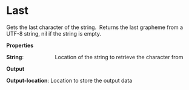 # Last

Gets the last character of the string.  Returns the last grapheme from a UTF-8 string, nil if the string is empty.

 **Properties**
 

**String**:                     Location of the string to retrieve the character from

 **Output**
 

**Output-location**: Location to store the output data